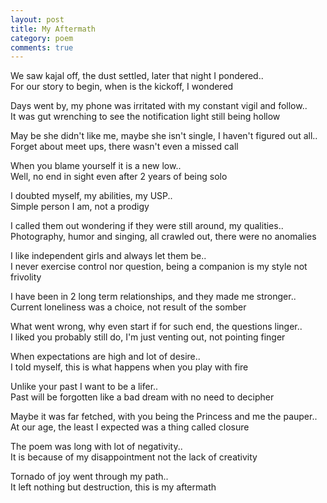 ```yaml
---
layout: post
title: My Aftermath
category: poem
comments: true
---
```


We saw kajal off, the dust settled, later that night I pondered..   
For our story to begin, when is the kickoff, I wondered 


Days went by, my phone was irritated with my constant vigil and follow..  
It was gut wrenching to see the notification light still being hollow 


May be she didn't like me, maybe she isn't single, I haven't figured out all..  
Forget about meet ups, there wasn't even a missed call 


When you blame yourself it is a new low..  
Well, no end in sight even after 2 years of being solo


I doubted myself, my abilities, my USP..  
Simple person I am, not a prodigy 


I called them out wondering if they were still around, my qualities..  
Photography, humor and singing, all crawled out, there were no anomalies 


I like independent girls and always let them be..  
I never exercise control nor question, being a companion is my style not frivolity 


I have been in 2 long term relationships, and they made me stronger..  
Current loneliness was a choice, not result of the somber 


What went wrong, why even start if for such end, the questions linger..   
I liked you probably still do, I'm just venting out, not pointing finger 


When expectations are high and lot of desire..  
I told myself, this is what happens when you play with fire  


Unlike your past I want to be a lifer..  
Past will be forgotten like a bad dream with no need to decipher 


Maybe it was far fetched, with you being the Princess and me the pauper..  
At our age, the least I expected was a thing called closure


The poem was long with lot of negativity..  
It is because of my disappointment not the lack of creativity


Tornado of joy went through my path..  
It left nothing but destruction, this is my aftermath 



